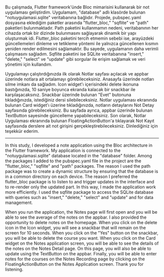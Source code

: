 Bu çalışmada, Flutter framework'ünde Bloc mimarisini kullanarak bir not uygulaması geliştirdim. Uygulamam, "database" adlı klasörde bulunan "notuygulamasi.sqlite" veritabanına bağlıdır. Projede, pubspec.yaml dosyasına eklediğim paketler arasında "flutter_bloc," "sqflite" ve "path" paketleri bulunmaktadır. Path paketini kullanmamın nedeni, veritabanının her cihazda ortak bir dizinde bulunmasını sağlayarak dinamik bir yapı oluşturmak idi. Flutter_bloc paketini tercih etmemin sebebi ise, arayüzdeki güncellemeleri dinleme ve tetikleme yöntemi ile yalnızca güncellenen kısmın yeniden render edilmesini sağlamaktır. Bu sayede, uygulamanın daha verimli çalışmasını sağladım. Sqflite paketini ise SQLite veritabanına "insert," "delete," "select" ve "update" gibi sorgular ile erişim sağlamak ve veri yönetimi için kullandım.

Uygulamayı çalıştırdığınızda ilk olarak Notlar sayfası açılacak ve appbar üzerinde notlara ait ortalamayı görebileceksiniz. Anasayfa üzerinde notları silme imkanı da sağladım. Icon widget'ı içerisindeki delete ikonuna bastığınızda, 10 saniye boyunca ekranda kalacak bir snackbar ile karşılaşacaksınız. Snackbar üzerinde bulunan "Evet" butonuna tıkladığınızda, istediğiniz dersi silebileceksiniz. Notlar uygulaması ekranında bulunan Card widget'ı üzerine tıkladığınızda, notların detaylarını Not Detay sayfasında görebileceksiniz. Bu sayfada ayrıca, appbar üzerinde bulunan TextButton sayesinde güncelleme yapabileceksiniz. Son olarak, Notlar Uygulaması ekranında bulunan FloatingActionButton'a tıklayarak Not Kayıt sayfasında derslere ait not girişini gerçekleştirebileceksiniz. Dinlediğiniz için teşekkür ederim.


--------------------------------------------------

In this study, I developed a note application using the Bloc architecture in the Flutter framework. My application is connected to the "notuygulamasi.sqlite" database located in the "database" folder. Among the packages I added to the pubspec.yaml file in the project are the "flutter_bloc," "sqflite" and "path" packages. The reason I used the path package was to create a dynamic structure by ensuring that the database is in a common directory on each device. The reason I preferred the flutter_bloc package is to listen to and trigger updates in the interface and to re-render only the updated part. In this way, I made the application work more efficiently. I used the sqflite package to access the SQLite database with queries such as "insert," "delete," "select" and "update" and for data management.

When you run the application, the Notes page will first open and you will be able to see the average of the notes on the appbar. I also provided the opportunity to delete notes on the homepage. When you click on the delete icon in the Icon widget, you will see a snackbar that will remain on the screen for 10 seconds. When you click on the "Yes" button on the snackbar, you will be able to delete the course you want. When you click on the Card widget on the Notes application screen, you will be able to see the details of the notes on the Notes Detail page. On this page, you will also be able to update using the TextButton on the appbar. Finally, you will be able to enter notes for the courses on the Notes Recording page by clicking on the FloatingActionButton on the Notes Application screen. Thank you for listening.
